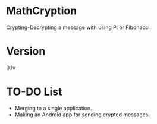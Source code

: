 # MathCryption
Crypting-Decrypting a message with using Pi or Fibonacci.
# Version
0.1v
# TO-DO List
- Merging to a single application.
- Making an Android app for sending crypted messages.
